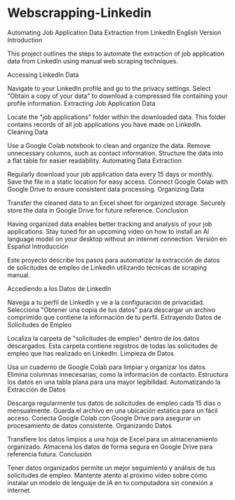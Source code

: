 # Webscrapping-Linkedin

Automating Job Application Data Extraction from LinkedIn
English Version
Introduction

This project outlines the steps to automate the extraction of job application data from LinkedIn using manual web scraping techniques.

Accessing LinkedIn Data

Navigate to your LinkedIn profile and go to the privacy settings.
Select "Obtain a copy of your data" to download a compressed file containing your profile information.
Extracting Job Application Data

Locate the "job applications" folder within the downloaded data.
This folder contains records of all job applications you have made on LinkedIn.
Cleaning Data

Use a Google Colab notebook to clean and organize the data.
Remove unnecessary columns, such as contact information.
Structure the data into a flat table for easier readability.
Automating Data Extraction

Regularly download your job application data every 15 days or monthly.
Save the file in a static location for easy access.
Connect Google Colab with Google Drive to ensure consistent data processing.
Organizing Data

Transfer the cleaned data to an Excel sheet for organized storage.
Securely store the data in Google Drive for future reference.
Conclusion

Having organized data enables better tracking and analysis of your job applications.
Stay tuned for an upcoming video on how to install an AI language model on your desktop without an internet connection.
Versión en Español
Introducción

Este proyecto describe los pasos para automatizar la extracción de datos de solicitudes de empleo de LinkedIn utilizando técnicas de scraping manual.

Accediendo a los Datos de LinkedIn

Navega a tu perfil de LinkedIn y ve a la configuración de privacidad.
Selecciona "Obtener una copia de tus datos" para descargar un archivo comprimido que contiene la información de tu perfil.
Extrayendo Datos de Solicitudes de Empleo

Localiza la carpeta de "solicitudes de empleo" dentro de los datos descargados.
Esta carpeta contiene registros de todas las solicitudes de empleo que has realizado en LinkedIn.
Limpieza de Datos

Usa un cuaderno de Google Colab para limpiar y organizar los datos.
Elimina columnas innecesarias, como la información de contacto.
Estructura los datos en una tabla plana para una mayor legibilidad.
Automatizando la Extracción de Datos

Descarga regularmente tus datos de solicitudes de empleo cada 15 días o mensualmente.
Guarda el archivo en una ubicación estática para un fácil acceso.
Conecta Google Colab con Google Drive para asegurar un procesamiento de datos consistente.
Organizando Datos

Transfiere los datos limpios a una hoja de Excel para un almacenamiento organizado.
Almacena los datos de forma segura en Google Drive para referencia futura.
Conclusión

Tener datos organizados permite un mejor seguimiento y análisis de tus solicitudes de empleo.
Mantente atento al próximo video sobre cómo instalar un modelo de lenguaje de IA en tu computadora sin conexión a internet.
